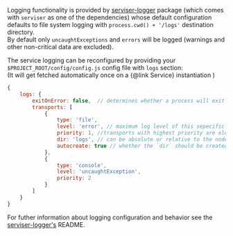 
Logging functionality is provided by [serviser-logger](https://github.com/lucid-services/serviser-logger) package (which comes with `serviser` as one of the dependencies) whose default configuration defaults to file system logging with `process.cwd() + '/logs'` destination directory.  
By default only `uncaughtExceptions` and `errors` will be logged (warnings and other non-critical data are excluded).  

The service logging can be reconfigured by providing your `$PROJECT_ROOT/config/config.js` config file with `logs` section:  
(It will get fetched automatically once on a {@link Service} instantiation )

```javascript
{
    logs: {
        exitOnError: false,  // determines whether a process will exit with status code 1 on 'uncaughtException' event
        transports: [
            {
                type: 'file',
                level: 'error', // maximum log level of this sepecific transport, [optional]
                priority: 1, //transports with highest priority are elected to be major logging players with fallbacks to transports with lower priority
                dir: 'logs', // can be absolute or relative to the node's process
                autocreate: true // whether the `dir` should be created if it does not exist
            },
            {
                type: 'console',
                level: 'uncaughtException',
                priority: 2
            }
        ]
    }
}
```

For futher information about logging configuration and behavior see the [serviser-logger's](https://github.com/lucid-services/serviser-logger) README.
